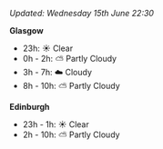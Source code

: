 *Updated: Wednesday 15th June 22:30*

**Glasgow**

* 23h: :sunny: Clear
* 0h - 2h: :partly_sunny: Partly Cloudy
* 3h - 7h: :cloud: Cloudy
* 8h - 10h: :partly_sunny: Partly Cloudy

**Edinburgh**

* 23h - 1h: :sunny: Clear
* 2h - 10h: :partly_sunny: Partly Cloudy
